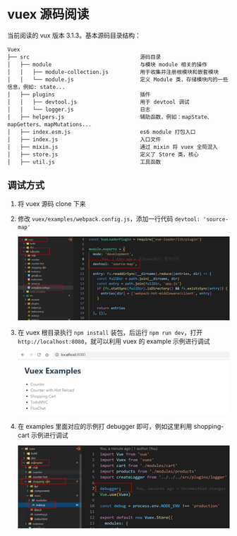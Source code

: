 # vuex 源码阅读

当前阅读的 vux 版本 3.1.3。基本源码目录结构：

```
Vuex
├── src                                   源码目录
│   ├── module                            与模块 module 相关的操作
│   │   ├── module-collection.js          用于收集并注册根模块和嵌套模块
│   │   └── module.js                     定义 Module 类，存储模块内的一些信息，例如: state...
│   ├── plugins                           插件
│   │   ├── devtool.js                    用于 devtool 调试
│   │   └── logger.js                     日志
│   ├── helpers.js                        辅助函数，例如：mapState、mapGetters、mapMutations...
│   ├── index.esm.js                      es6 module 打包入口
│   ├── index.js                          入口文件
│   ├── mixin.js                          通过 mixin 将 vuex 全局混入
│   ├── store.js                          定义了 Store 类，核心
│   ├── util.js                           工具函数
```



## 调试方式

1. 将 vuex 源码 clone 下来

2. 修改 `vuex/examples/webpack.config.js`，添加一行代码 `devtool: 'source-map'`

   ![](../imgs/img31.png)

3. 在 vuex 根目录执行 `npm install` 装包，后运行 `npm run dev`，打开 `http://localhost:8080`，就可以利用 vuex 的 example 示例进行调试

   ![](../imgs/img32.png)

4. 在 examples 里面对应的示例打 debugger 即可，例如这里利用 shopping-cart 示例进行调试

   ![](../imgs/img33.png)



